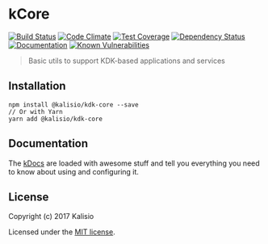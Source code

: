 # kCore

[![Build Status](https://travis-ci.org/kalisio/kCore.png?branch=master)](https://travis-ci.org/kalisio/kCore)
[![Code Climate](https://codeclimate.com/github/kalisio/kCore/badges/gpa.svg)](https://codeclimate.com/github/kalisio/kCore)
[![Test Coverage](https://codeclimate.com/github/kalisio/kCore/badges/coverage.svg)](https://codeclimate.com/github/kalisio/kCore/coverage)
[![Dependency Status](https://img.shields.io/david/kalisio/kCore.svg?style=flat-square)](https://david-dm.org/kalisio/kCore)
[![Documentation](https://img.shields.io/badge/documentation-available-brightgreen.svg)](https://kalisio.github.io/kdk/)
[![Known Vulnerabilities](https://snyk.io/test/github/kalisio/kCore/badge.svg)](https://snyk.io/test/github/kalisio/kCore)

> Basic utils to support KDK-based applications and services

## Installation

```
npm install @kalisio/kdk-core --save
// Or with Yarn
yarn add @kalisio/kdk-core
```

## Documentation

The [kDocs](https://kalisio.github.io/kdk/) are loaded with awesome stuff and tell you everything you need to know about using and configuring it.

## License

Copyright (c) 2017 Kalisio

Licensed under the [MIT license](LICENSE).
